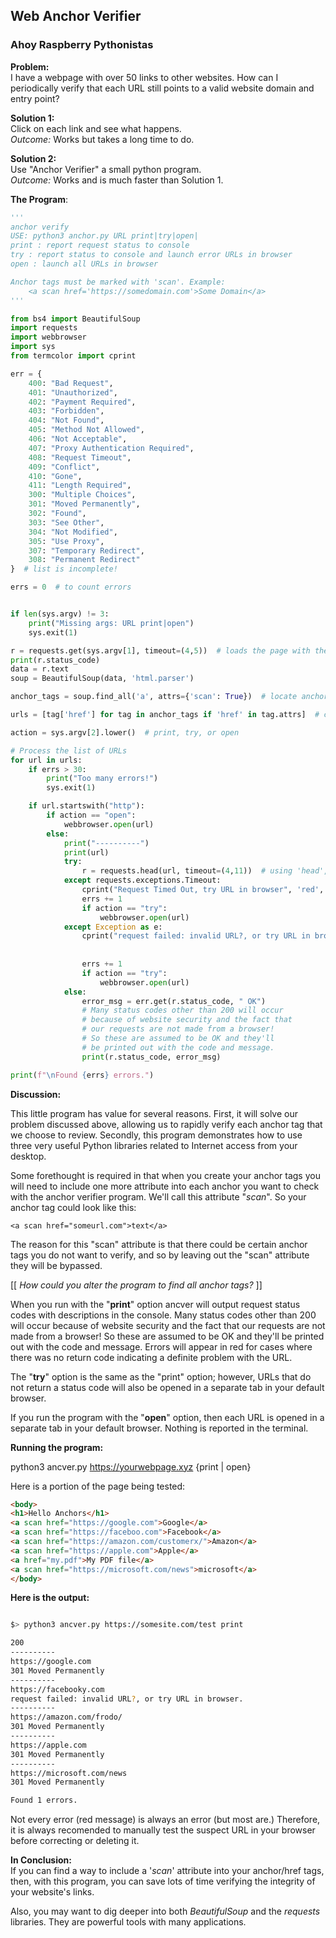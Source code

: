 ## Web Anchor Verifier

### Ahoy Raspberry Pythonistas

__Problem:__  
I have a webpage with over 50 links to other websites.
How can I periodically verify that each URL still points
to a valid website domain and entry point?

__Solution 1:__  
Click on each link and see what happens.  
_Outcome:_ Works but takes a long time to do.

__Solution 2:__  
Use "Anchor Verifier" a small python program.  
_Outcome:_ Works and is much faster than Solution 1.

__The Program__:  
```python
'''
anchor verify
USE: python3 anchor.py URL print|try|open|
print : report request status to console
try : report status to console and launch error URLs in browser
open : launch all URLs in browser

Anchor tags must be marked with 'scan'. Example:
    <a scan href='https://somedomain.com'>Some Domain</a>
'''

from bs4 import BeautifulSoup
import requests
import webbrowser
import sys
from termcolor import cprint

err = {
    400: "Bad Request",
    401: "Unauthorized",
    402: "Payment Required",
    403: "Forbidden",
    404: "Not Found",
    405: "Method Not Allowed",
    406: "Not Acceptable",
    407: "Proxy Authentication Required",
    408: "Request Timeout",
    409: "Conflict",
    410: "Gone",
    411: "Length Required",
    300: "Multiple Choices",
    301: "Moved Permanently",
    302: "Found",
    303: "See Other",
    304: "Not Modified",
    305: "Use Proxy",
    307: "Temporary Redirect",
    308: "Permanent Redirect"
}  # list is incomplete!

errs = 0  # to count errors


if len(sys.argv) != 3:
    print("Missing args: URL print|open")
    sys.exit(1)

r = requests.get(sys.argv[1], timeout=(4,5))  # loads the page with the links to be tested
print(r.status_code)
data = r.text
soup = BeautifulSoup(data, 'html.parser')

anchor_tags = soup.find_all('a', attrs={'scan': True})  # locate anchor tags with "scan" attribute

urls = [tag['href'] for tag in anchor_tags if 'href' in tag.attrs]  # create list of URLs

action = sys.argv[2].lower()  # print, try, or open

# Process the list of URLs
for url in urls:
    if errs > 30:
        print("Too many errors!")
        sys.exit(1)

    if url.startswith("http"):
        if action == "open":
            webbrowser.open(url)
        else:
            print("----------")
            print(url)
            try:
                r = requests.head(url, timeout=(4,11))  # using 'head', faster than 'get'
            except requests.exceptions.Timeout:
                cprint("Request Timed Out, try URL in browser", 'red', attrs=['bold',])
                errs += 1
                if action == "try":
                    webbrowser.open(url)
            except Exception as e:
                cprint("request failed: invalid URL?, or try URL in browser.",
                                                                           'red',
                                                                           attrs=['bold',])
                errs += 1
                if action == "try":
                    webbrowser.open(url)
            else:
                error_msg = err.get(r.status_code, " OK")
                # Many status codes other than 200 will occur
                # because of website security and the fact that
                # our requests are not made from a browser!
                # So these are assumed to be OK and they'll
                # be printed out with the code and message.
                print(r.status_code, error_msg)

print(f"\nFound {errs} errors.")

```
__Discussion:__  

This little program has value for several reasons. 
First, it will solve our problem discussed above, allowing us to rapidly 
verify each anchor tag that we choose to review. Secondly, this program
demonstrates how to use three very useful Python libraries related to 
Internet access from your desktop.

Some forethought is required in that when you create your anchor tags you will
need to include one more attribute into each anchor you want to check with
the anchor verifier program. We'll call this attribute "_scan_". So your anchor tag
could look like this:  
>
  `<a scan href="someurl.com">text</a>`

The reason for this "scan" attribute is that there could be certain anchor tags you do not want
to verify, and so by leaving out the "scan" attribute they will be bypassed.

>
[[ _How could you alter the program to find all anchor tags?_ ]]

When you run with the "__print__" option ancver will output request status codes
with descriptions in the console. Many status codes other than 200 will occur because 
of website security and the fact that our requests are not made from a browser! 
So these are assumed to be OK and they'll be printed out with the code and message.
Errors will appear in red for cases where there was no return code indicating a 
definite problem with the URL.

The "__try__" option is the same as the "print" option; however, URLs that do not return
a status code will also be opened in a separate tab in your default browser.

If you run the program with the "__open__" option, then each URL is opened in a 
separate tab in your default browser. Nothing is reported in the terminal.

__Running the program:__  

python3 ancver.py https://yourwebpage.xyz {print | open}

Here is a portion of the page being tested:  
```html
<body>
<h1>Hello Anchors</h1>
<a scan href="https://google.com">Google</a>
<a scan href="https://faceboo.com">Facebook</a>
<a scan href="https://amazon.com/customerx/">Amazon</a>
<a scan href="https://apple.com">Apple</a>
<a href="my.pdf">My PDF file</a>
<a scan href="https://microsoft.com/news">microsoft</a>
</body>

```

__Here is the output:__ 
```bash

$> python3 ancver.py https://somesite.com/test print

```
```bash
200
----------
https://google.com
301 Moved Permanently
----------
https://facebooky.com
request failed: invalid URL?, or try URL in browser.
----------
https://amazon.com/frodo/
301 Moved Permanently
----------
https://apple.com
301 Moved Permanently
----------
https://microsoft.com/news
301 Moved Permanently

Found 1 errors.
```
Not every error (red message) is always an error (but most are.) 
Therefore, it is always recomended to manually test the suspect URL in your
browser before correcting or deleting it.

__In Conclusion:__  
If you can find a way to include a '_scan_' attribute into your anchor/href tags, then,
with this program, you can save lots of time verifying the integrity of your website's links.

Also, you may want to dig deeper into both _BeautifulSoup_ and the _requests_ libraries.
They are powerful tools with many applications.



